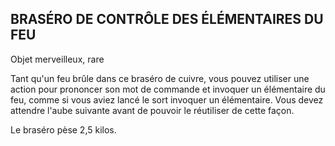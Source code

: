 ## BRASÉRO DE CONTRÔLE DES ÉLÉMENTAIRES DU FEU

Objet merveilleux, rare

Tant qu'un feu brûle dans ce braséro de cuivre, vous pouvez
utiliser une action pour prononcer son mot de commande et
invoquer un élémentaire du feu, comme si vous aviez lancé
le sort invoquer un élémentaire. Vous devez attendre l'aube
suivante avant de pouvoir le réutiliser de cette façon.

Le braséro pèse 2,5 kilos.
